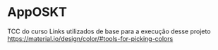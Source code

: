 # AppOSKT
TCC do curso
Links utilizados de base para a execução desse projeto
https://material.io/design/color/#tools-for-picking-colors
